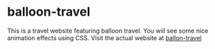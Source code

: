 # balloon-travel
This is a travel website featuring balloon travel. You wiil see some nice animation effects using CSS.
Visit the actual website at [ballon-travel](https://lm32.github.io/balloon-travel)

